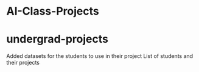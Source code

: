 # AI-Class-Projects
# undergrad-projects

Added datasets for the students to use in their project
List of students and their projects 

